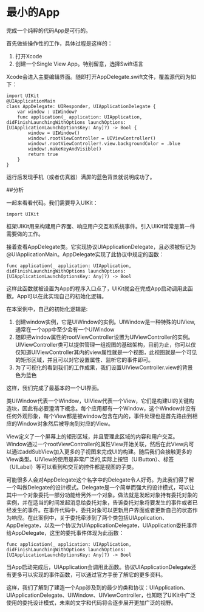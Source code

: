 # 最小的App

完成一个纯粹的代码App是可行的。

首先做些操作性的工作，具体过程是这样的：

1. 打开Xcode
2. 创建一个Single View App。特别留意，选择Swift语言

Xcode会进入主要编辑界面。随即打开AppDelegate.swift文件，覆盖源代码为如下：

    import UIKit
    @UIApplicationMain
    class AppDelegate: UIResponder, UIApplicationDelegate {
        var window : UIWindow?
        func application(_ application: UIApplication, didFinishLaunchingWithOptions launchOptions: [UIApplicationLaunchOptionsKey: Any]?) -> Bool {
            window = UIWindow()
            window!.rootViewController = UIViewController()
            window!.rootViewController!.view.backgroundColor = .blue
            window!.makeKeyAndVisible()
            return true
        }
    }

运行后发现手机（或者仿真器）满屏的蓝色背景就说明成功了。

##分析

一起来看看代码。我们需要导入UIKit：
    
    import UIKit

框架UIKit用来构建用户界面、响应用户交互和系统事件。引入UIKit常常是第一件需要做的工作。

接着查看AppDelegate类。它实现协议UIApplicationDelegate，且必须被标记为@UIApplicationMain。AppDelegate实现了此协议中规定的函数：

    func application(_ application: UIApplication, didFinishLaunchingWithOptions launchOptions: [UIApplicationLaunchOptionsKey: Any]?) -> Bool 

这样此函数就被设置为App的程序入口点了，UIKit就会在完成App启动调用此函数。App可以在此实现自己的初始化逻辑。

在本案例中，自己的初始化逻辑是:

1. 创建window实例，它是UIWindow的实例。UIWindow是一种特殊的UIView,通常在一个app中至少会有一个UIWindow
2. 随即把window属性的rootViewController设置为UIViewController的实例。UIViewController类可以提供管理一组视图的基础架构，目前为止，你可以仅仅知道UIViewController其内的view属性就是一个视图，此视图就是一个可见的矩形区域，并且可以对它设置属性、监听它的事件即可。
3. 为了可视化的看到我们的工作成果，我们设置UIViewController.view的背景色为蓝色

这样，我们完成了最基本的一个UI界面。

类UIWindow代表一个Window，UIView代表一个View，它们是构建UI的关键构造块，因此有必要澄清下概念。每个应用都有一个Window，这个Window并没有任何外观形象，每个View都是被window包含在内的，事件处理也是首先路由到相应的Window对象然后被导向到对应的View。

View定义了一个屏幕上的矩形区域，并且管理此区域的内容和用户交互。Window通过一个rootViewController的属性View开始关联，然后在此View内可以通过addSubView加入更多的子视图来完成UI的构建。随后我们会接触更多的View类型。UIView的使用是非常广泛的,实际上按钮（UIButton）、标签（UILabel）等可以看到和交互的控件都是视图的子类。

可能很多人会对AppDelegate这个名字中的Delegate令人好奇。为此我们得了解一个叫做Delegate的设计模式。Delegate是一个简单而强大的设计模式，可以让其中一个对象委托一部分功能给另外一个对象。做法就是发起对象持有委托对象的实例，并在适当的时间发起消息给委托对象，告诉委托对象将要发生的事件或者已经发生的事件。在事件代码中，委托对象可以更新用户界面或者更新自己的状态作为响应。在此案例中，关于委托牵涉到了两个类包括UIApplication、AppDelegate，以及一个协议为UIApplicationDelegate，UIApplication委托事件给AppDelegate，这里的委托事件体现为此函数：

    func application(_ application: UIApplication, didFinishLaunchingWithOptions launchOptions: [UIApplicationLaunchOptionsKey: Any]?) -> Bool

当App启动完成后，UIApplication会调用此函数。协议UIApplicationDelegate还有更多可以实现的事件函数，可以通过官方手册了解它的更多资料。

这样，我们了解到了建造一个App涉及到的最少的类和协议：UIApplication、UIApplicationDelegate、UIWindow、UIViewController，也知晓了UIKit中广泛使用的委托设计模式，未来的文字和代码将会逐步展开更加广泛的视野。

